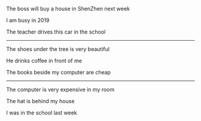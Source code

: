 The boss will buy a house in ShenZhen next week

I am busy in 2019

The teacher drives this car in the school

------

The shoes under the tree is very beautiful

He drinks coffee in front of me

The books beside my computer are cheap

------

The computer is very expensive in my room

The hat is behind my house

I was in the school last week 

